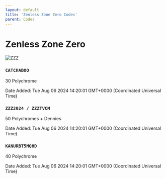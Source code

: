 ```yaml
---
layout: default
title: 'Zenless Zone Zero Codes'
parent: Codes
---
```


# Zenless Zone Zero

![ZZZ](https://cdn.discordapp.com/emojis/1264987656371310633.png)

### `CATCHABOO`

30 Polychrome

Date Added: Tue Aug 06 2024 14:20:01 GMT+0000 (Coordinated Universal Time)

### `ZZZ2024 / ZZZTVCM`

50 Polychromes + Dennies

Date Added: Tue Aug 06 2024 14:20:01 GMT+0000 (Coordinated Universal Time)

### `KANURBT5MQ8D`

40 Polychrome

Date Added: Tue Aug 06 2024 14:20:01 GMT+0000 (Coordinated Universal Time)
